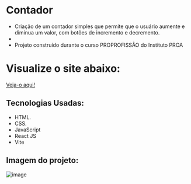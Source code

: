 # Contador

- Criação de um contador simples que permite que  o usuário aumente e diminua um valor, com botões de incremento e decremento.
- 
- Projeto construído durante o curso PROPROFISSÃO do Instituto PROA

# Visualize o site abaixo:

[Veja-o aqui!](https://contador-xi-topaz.vercel.app/)

## Tecnologias Usadas:

- HTML.
- CSS.
- JavaScript
- React JS
- Vite

## Imagem do projeto:

![image](https://github.com/tamiressil/Contador-/assets/163886976/03a950c4-704f-409b-991f-85b18d3ee941)
